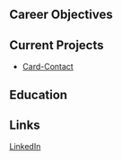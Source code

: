 ## Career Objectives

## Current Projects

* [Card-Contact](contact-card-android/)


## Education

## Links

[LinkedIn](https://www.linkedin.com/in/isaaclindland)
